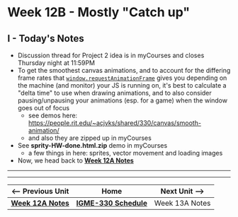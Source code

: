 # Week 12B - Mostly "Catch up"

## I - Today's Notes
- Discussion thread for Project 2 idea is in myCourses and closes Thursday night at 11:59PM
- To get the smoothest canvas animations, and to account for the differing frame rates that [`window.requestAnimationFrame`](https://developer.mozilla.org/en-US/docs/Web/API/window/requestAnimationFrame) gives you depending on the machine (and monitor) your JS is running on, it's best to calculate a "delta time" to use when drawing animations, and to also consider pausing/unpausing your animations (esp. for a game) when the window goes out of focus
  - see demos here: https://people.rit.edu/~acjvks/shared/330/canvas/smooth-animation/
  - and also they are zipped up in myCourses
- See **sprity-HW-done.html.zip** demo in myCourses
  - a few things in here: sprites, vector movement and loading images
- Now, we head back to  [**Week 12A Notes**](12A.md) 

<hr><hr>

| <-- Previous Unit | Home | Next Unit -->
| --- | --- | --- 
| [**Week 12A Notes**](12A.md)     |  [**IGME-330 Schedule**](../schedule.md) | Week 13A Notes
